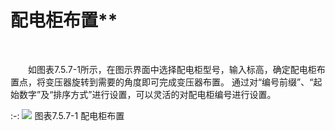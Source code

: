 #  配电柜布置**
<br/>

&emsp;&emsp;如图表7.5.7-1所示，在图示界面中选择配电柜型号，输入标高，确定配电柜布置点，将变压器旋转到需要的角度即可完成变压器布置。 通过对“编号前缀”、“起始数字”及“排序方式”进行设置，可以灵活的对配电柜编号进行设置。


:-: ![](images/438.png)
图表7.5.7-1 配电柜布置